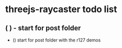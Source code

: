 # threejs-raycaster todo list



## ( ) - start for post folder
* () start for post folder with the r127 demos
